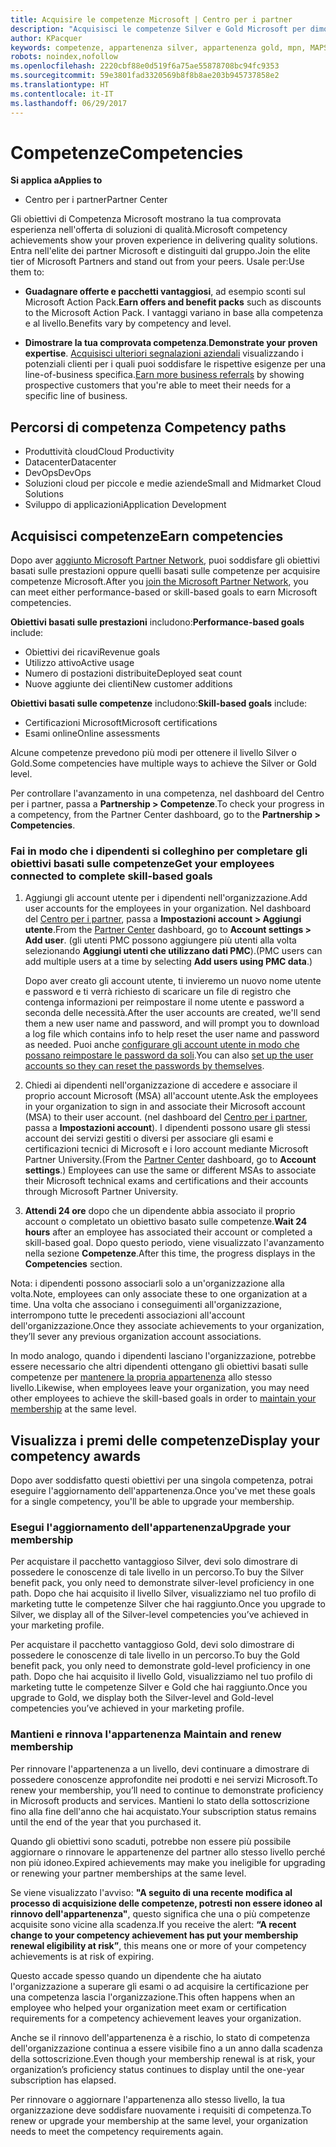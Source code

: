 ```yaml
---
title: Acquisire le competenze Microsoft | Centro per i partner
description: "Acquisisci le competenze Silver e Gold Microsoft per dimostrare la tua comprovata esperienza nell'offerta di soluzioni di qualità in un'area di business specializzata"
author: KPacquer
keywords: competenze, appartenenza silver, appartenenza gold, mpn, MAPS, competenza
robots: noindex,nofollow
ms.openlocfilehash: 2220cbf88e0d519f6a75ae55878708bc94fc9353
ms.sourcegitcommit: 59e3801fad3320569b8f8b8ae203b945737858e2
ms.translationtype: HT
ms.contentlocale: it-IT
ms.lasthandoff: 06/29/2017
---
```

# <a name="competencies"></a><span data-ttu-id="e7b36-104">Competenze</span><span class="sxs-lookup"><span data-stu-id="e7b36-104">Competencies</span></span>

**<span data-ttu-id="e7b36-105">Si applica a</span><span class="sxs-lookup"><span data-stu-id="e7b36-105">Applies to</span></span>**
-  <span data-ttu-id="e7b36-106">Centro per i partner</span><span class="sxs-lookup"><span data-stu-id="e7b36-106">Partner Center</span></span>

<span data-ttu-id="e7b36-107">Gli obiettivi di Competenza Microsoft mostrano la tua comprovata esperienza nell'offerta di soluzioni di qualità.</span><span class="sxs-lookup"><span data-stu-id="e7b36-107">Microsoft competency achievements show your proven experience in delivering quality solutions.</span></span> <span data-ttu-id="e7b36-108">Entra nell'elite dei partner Microsoft e distinguiti dal gruppo.</span><span class="sxs-lookup"><span data-stu-id="e7b36-108">Join the elite tier of Microsoft Partners and stand out from your peers.</span></span> <span data-ttu-id="e7b36-109">Usale per:</span><span class="sxs-lookup"><span data-stu-id="e7b36-109">Use them to:</span></span> 

*  <span data-ttu-id="e7b36-110">**Guadagnare offerte e pacchetti vantaggiosi**, ad esempio sconti sul Microsoft Action Pack.</span><span class="sxs-lookup"><span data-stu-id="e7b36-110">**Earn offers and benefit packs** such as discounts to the Microsoft Action Pack.</span></span> <span data-ttu-id="e7b36-111">I vantaggi variano in base alla competenza e al livello.</span><span class="sxs-lookup"><span data-stu-id="e7b36-111">Benefits vary by competency and level.</span></span> 

*  <span data-ttu-id="e7b36-112">**Dimostrare la tua comprovata competenza**.</span><span class="sxs-lookup"><span data-stu-id="e7b36-112">**Demonstrate your proven expertise**.</span></span> <span data-ttu-id="e7b36-113">[Acquisisci ulteriori segnalazioni aziendali](referrals.md) visualizzando i potenziali clienti per i quali puoi soddisfare le rispettive esigenze per una line-of-business specifica.</span><span class="sxs-lookup"><span data-stu-id="e7b36-113">[Earn more business referrals](referrals.md) by showing prospective customers that you're able to meet their needs for a specific line of business.</span></span>

## <span data-ttu-id="e7b36-114"><a href="" id="attainment_paths"></a> Percorsi di competenza</span><span class="sxs-lookup"><span data-stu-id="e7b36-114"><a href="" id="attainment_paths"></a> Competency paths</span></span>

- <span data-ttu-id="e7b36-115">Produttività cloud</span><span class="sxs-lookup"><span data-stu-id="e7b36-115">Cloud Productivity</span></span>
- <span data-ttu-id="e7b36-116">Datacenter</span><span class="sxs-lookup"><span data-stu-id="e7b36-116">Datacenter</span></span>
- <span data-ttu-id="e7b36-117">DevOps</span><span class="sxs-lookup"><span data-stu-id="e7b36-117">DevOps</span></span>
- <span data-ttu-id="e7b36-118">Soluzioni cloud per piccole e medie aziende</span><span class="sxs-lookup"><span data-stu-id="e7b36-118">Small and Midmarket Cloud Solutions</span></span>
- <span data-ttu-id="e7b36-119">Sviluppo di applicazioni</span><span class="sxs-lookup"><span data-stu-id="e7b36-119">Application Development</span></span>

## <a name="earn-competencies"></a><span data-ttu-id="e7b36-120">Acquisisci competenze</span><span class="sxs-lookup"><span data-stu-id="e7b36-120">Earn competencies</span></span>

<span data-ttu-id="e7b36-121">Dopo aver [aggiunto Microsoft Partner Network](manage-your-partner-network-membership.md), puoi soddisfare gli obiettivi basati sulle prestazioni oppure quelli basati sulle competenze per acquisire competenze Microsoft.</span><span class="sxs-lookup"><span data-stu-id="e7b36-121">After you [join the Microsoft Partner Network](manage-your-partner-network-membership.md), you can meet either performance-based or skill-based goals to earn Microsoft competencies.</span></span> 

<span data-ttu-id="e7b36-122">**Obiettivi basati sulle prestazioni** includono:</span><span class="sxs-lookup"><span data-stu-id="e7b36-122">**Performance-based goals** include:</span></span> 
* <span data-ttu-id="e7b36-123">Obiettivi dei ricavi</span><span class="sxs-lookup"><span data-stu-id="e7b36-123">Revenue goals</span></span>
* <span data-ttu-id="e7b36-124">Utilizzo attivo</span><span class="sxs-lookup"><span data-stu-id="e7b36-124">Active usage</span></span>
* <span data-ttu-id="e7b36-125">Numero di postazioni distribuite</span><span class="sxs-lookup"><span data-stu-id="e7b36-125">Deployed seat count</span></span>
* <span data-ttu-id="e7b36-126">Nuove aggiunte dei clienti</span><span class="sxs-lookup"><span data-stu-id="e7b36-126">New customer additions</span></span>

<span data-ttu-id="e7b36-127">**Obiettivi basati sulle competenze** includono:</span><span class="sxs-lookup"><span data-stu-id="e7b36-127">**Skill-based goals** include:</span></span> 
* <span data-ttu-id="e7b36-128">Certificazioni Microsoft</span><span class="sxs-lookup"><span data-stu-id="e7b36-128">Microsoft certifications</span></span>
* <span data-ttu-id="e7b36-129">Esami online</span><span class="sxs-lookup"><span data-stu-id="e7b36-129">Online assessments</span></span> 

<span data-ttu-id="e7b36-130">Alcune competenze prevedono più modi per ottenere il livello Silver o Gold.</span><span class="sxs-lookup"><span data-stu-id="e7b36-130">Some competencies have multiple ways to achieve the Silver or Gold level.</span></span>

<span data-ttu-id="e7b36-131">Per controllare l'avanzamento in una competenza, nel dashboard del Centro per i partner, passa a **Partnership > Competenze**.</span><span class="sxs-lookup"><span data-stu-id="e7b36-131">To check your progress in a competency, from the Partner Center dashboard, go to the **Partnership > Competencies**.</span></span> 

### <span data-ttu-id="e7b36-132"><a href="" id="associating_achievements"></a>Fai in modo che i dipendenti si colleghino per completare gli obiettivi basati sulle competenze</span><span class="sxs-lookup"><span data-stu-id="e7b36-132"><a href="" id="associating_achievements"></a>Get your employees connected to complete skill-based goals</span></span>

1.  <span data-ttu-id="e7b36-133">Aggiungi gli account utente per i dipendenti nell'organizzazione.</span><span class="sxs-lookup"><span data-stu-id="e7b36-133">Add user accounts for the employees in your organization.</span></span> <span data-ttu-id="e7b36-134">Nel dashboard del [Centro per i partner](http://partnercenter.microsoft.com), passa a **Impostazioni account > Aggiungi utente**.</span><span class="sxs-lookup"><span data-stu-id="e7b36-134">From the [Partner Center](http://partnercenter.microsoft.com) dashboard, go to **Account settings > Add user**.</span></span> <span data-ttu-id="e7b36-135">(gli utenti PMC possono aggiungere più utenti alla volta selezionando **Aggiungi utenti che utilizzano dati PMC**).</span><span class="sxs-lookup"><span data-stu-id="e7b36-135">(PMC users can add multiple users at a time by selecting **Add users using PMC data**.)</span></span>

    <span data-ttu-id="e7b36-136">Dopo aver creato gli account utente, ti invieremo un nuovo nome utente e password e ti verrà richiesto di scaricare un file di registro che contenga informazioni per reimpostare il nome utente e password a seconda delle necessità.</span><span class="sxs-lookup"><span data-stu-id="e7b36-136">After the user accounts are created, we'll send them a new user name and password, and will prompt you to download a log file which contains info to help reset the user name and password as needed.</span></span> <span data-ttu-id="e7b36-137">Puoi anche [configurare gli account utente in modo che possano reimpostare le password da soli](https://docs.microsoft.com/en-us/azure/active-directory/active-directory-passwords-getting-started).</span><span class="sxs-lookup"><span data-stu-id="e7b36-137">You can also [set up the user accounts so they can reset the passwords by themselves](https://docs.microsoft.com/en-us/azure/active-directory/active-directory-passwords-getting-started).</span></span>

2. <span data-ttu-id="e7b36-138">Chiedi ai dipendenti nell'organizzazione di accedere e associare il proprio account Microsoft (MSA) all'account utente.</span><span class="sxs-lookup"><span data-stu-id="e7b36-138">Ask the employees in your organization to sign in and associate their Microsoft account (MSA) to their user account.</span></span> <span data-ttu-id="e7b36-139">(nel dashboard del [Centro per i partner](http://partnercenter.microsoft.com), passa a **Impostazioni account**). I dipendenti possono usare gli stessi account dei servizi gestiti o diversi per associare gli esami e certificazioni tecnici di Microsoft e i loro account mediante Microsoft Partner University.</span><span class="sxs-lookup"><span data-stu-id="e7b36-139">(From the [Partner Center](http://partnercenter.microsoft.com) dashboard, go to **Account settings**.) Employees can use the same or different MSAs to associate their Microsoft technical exams and certifications and their accounts through Microsoft Partner University.</span></span>

3.  <span data-ttu-id="e7b36-140">**Attendi 24 ore** dopo che un dipendente abbia associato il proprio account o completato un obiettivo basato sulle competenze.</span><span class="sxs-lookup"><span data-stu-id="e7b36-140">**Wait 24 hours** after an employee has associated their account or completed a skill-based goal.</span></span> <span data-ttu-id="e7b36-141">Dopo questo periodo, viene visualizzato l'avanzamento nella sezione **Competenze**.</span><span class="sxs-lookup"><span data-stu-id="e7b36-141">After this time, the progress displays in the **Competencies** section.</span></span>

<span data-ttu-id="e7b36-142">Nota: i dipendenti possono associarli solo a un'organizzazione alla volta.</span><span class="sxs-lookup"><span data-stu-id="e7b36-142">Note, employees can only associate these to one organization at a time.</span></span> <span data-ttu-id="e7b36-143">Una volta che associano i conseguimenti all'organizzazione, interrompono tutte le precedenti associazioni all'account dell'organizzazione.</span><span class="sxs-lookup"><span data-stu-id="e7b36-143">Once they associate achievements to your organization, they’ll sever any previous organization account associations.</span></span>

<span data-ttu-id="e7b36-144">In modo analogo, quando i dipendenti lasciano l'organizzazione, potrebbe essere necessario che altri dipendenti ottengano gli obiettivi basati sulle competenze per [mantenere la propria appartenenza](#maintaining_membership) allo stesso livello.</span><span class="sxs-lookup"><span data-stu-id="e7b36-144">Likewise, when employees leave your organization, you may need other employees to achieve the skill-based goals in order to [maintain your membership](#maintaining_membership) at the same level.</span></span>

## <a name="display-your-competency-awards"></a><span data-ttu-id="e7b36-145">Visualizza i premi delle competenze</span><span class="sxs-lookup"><span data-stu-id="e7b36-145">Display your competency awards</span></span>

<span data-ttu-id="e7b36-146">Dopo aver soddisfatto questi obiettivi per una singola competenza, potrai eseguire l'aggiornamento dell'appartenenza.</span><span class="sxs-lookup"><span data-stu-id="e7b36-146">Once you've met these goals for a single competency, you'll be able to upgrade your membership.</span></span>

### <a name="upgrade-your-membership"></a><span data-ttu-id="e7b36-147">Esegui l'aggiornamento dell'appartenenza</span><span class="sxs-lookup"><span data-stu-id="e7b36-147">Upgrade your membership</span></span>

<span data-ttu-id="e7b36-148">Per acquistare il pacchetto vantaggioso Silver, devi solo dimostrare di possedere le conoscenze di tale livello in un percorso.</span><span class="sxs-lookup"><span data-stu-id="e7b36-148">To buy the Silver benefit pack, you only need to demonstrate silver-level proficiency in one path.</span></span> <span data-ttu-id="e7b36-149">Dopo che hai acquisito il livello Silver, visualizziamo nel tuo profilo di marketing tutte le competenze Silver che hai raggiunto.</span><span class="sxs-lookup"><span data-stu-id="e7b36-149">Once you upgrade to Silver, we display all of the Silver-level competencies you’ve achieved in your marketing profile.</span></span> 

<span data-ttu-id="e7b36-150">Per acquistare il pacchetto vantaggioso Gold, devi solo dimostrare di possedere le conoscenze di tale livello in un percorso.</span><span class="sxs-lookup"><span data-stu-id="e7b36-150">To buy the Gold benefit pack, you only need to demonstrate gold-level proficiency in one path.</span></span> <span data-ttu-id="e7b36-151">Dopo che hai acquisito il livello Gold, visualizziamo nel tuo profilo di marketing tutte le competenze Silver e Gold che hai raggiunto.</span><span class="sxs-lookup"><span data-stu-id="e7b36-151">Once you upgrade to Gold, we display both the Silver-level and Gold-level competencies you’ve achieved in your marketing profile.</span></span> 

### <span data-ttu-id="e7b36-152"><a href="" id="#maintain_membership"></a> Mantieni e rinnova l'appartenenza</span><span class="sxs-lookup"><span data-stu-id="e7b36-152"><a href="" id="#maintain_membership"></a> Maintain and renew membership</span></span>

<span data-ttu-id="e7b36-153">Per rinnovare l'appartenenza a un livello, devi continuare a dimostrare di possedere conoscenze approfondite nei prodotti e nei servizi Microsoft.</span><span class="sxs-lookup"><span data-stu-id="e7b36-153">To renew your membership, you’ll need to continue to demonstrate proficiency in Microsoft products and services.</span></span> <span data-ttu-id="e7b36-154">Mantieni lo stato della sottoscrizione fino alla fine dell'anno che hai acquistato.</span><span class="sxs-lookup"><span data-stu-id="e7b36-154">Your subscription status remains until the end of the year that you purchased it.</span></span>

<span data-ttu-id="e7b36-155">Quando gli obiettivi sono scaduti, potrebbe non essere più possibile aggiornare o rinnovare le appartenenze del partner allo stesso livello perché non più idoneo.</span><span class="sxs-lookup"><span data-stu-id="e7b36-155">Expired achievements may make you ineligible for upgrading or renewing your partner memberships at the same level.</span></span> 

<span data-ttu-id="e7b36-156">Se viene visualizzato l'avviso: **"A seguito di una recente modifica al processo di acquisizione delle competenze, potresti non essere idoneo al rinnovo dell'appartenenza"**, questo significa che una o più competenze acquisite sono vicine alla scadenza.</span><span class="sxs-lookup"><span data-stu-id="e7b36-156">If you receive the alert: **“A recent change to your competency achievement has put your membership renewal eligibility at risk”**, this means one or more of your competency achievements is at risk of expiring.</span></span> 

<span data-ttu-id="e7b36-157">Questo accade spesso quando un dipendente che ha aiutato l'organizzazione a superare gli esami o ad acquisire la certificazione per una competenza lascia l'organizzazione.</span><span class="sxs-lookup"><span data-stu-id="e7b36-157">This often happens when an employee who helped your organization meet exam or certification requirements for a competency achievement leaves your organization.</span></span> 

<span data-ttu-id="e7b36-158">Anche se il rinnovo dell'appartenenza è a rischio, lo stato di competenza dell'organizzazione continua a essere visibile fino a un anno dalla scadenza della sottoscrizione.</span><span class="sxs-lookup"><span data-stu-id="e7b36-158">Even though your membership renewal is at risk, your organization’s proficiency status continues to display until the one-year subscription has elapsed.</span></span>

<span data-ttu-id="e7b36-159">Per rinnovare o aggiornare l'appartenenza allo stesso livello, la tua organizzazione deve soddisfare nuovamente i requisiti di competenza.</span><span class="sxs-lookup"><span data-stu-id="e7b36-159">To renew or upgrade your membership at the same level, your organization needs to meet the competency requirements again.</span></span>

